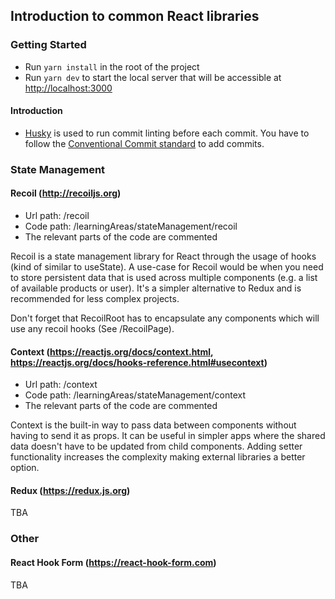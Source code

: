 ## Introduction to common React libraries

### Getting Started

- Run `yarn install` in the root of the project
- Run `yarn dev` to start the local server that will be accessible at [http://localhost:3000](http://localhost:3000)

#### Introduction

* [Husky](https://typicode.github.io/husky) is used to run commit linting before each commit. You have to follow the [Conventional Commit standard](https://www.conventionalcommits.org/en/v1.0.0/) to add commits.

### State Management

#### Recoil (http://recoiljs.org)

- Url path: /recoil
- Code path: /learningAreas/stateManagement/recoil
- The relevant parts of the code are commented

Recoil is a state management library for React through the usage of hooks (kind of similar to useState).
A use-case for Recoil would be when you need to store persistent data that is used across multiple
components (e.g. a list of available products or user).
It's a simpler alternative to Redux and is recommended for less complex projects.

Don't forget that RecoilRoot has to encapsulate any components which will use any recoil hooks (See /RecoilPage).

#### Context (https://reactjs.org/docs/context.html, https://reactjs.org/docs/hooks-reference.html#usecontext)

- Url path: /context
- Code path: /learningAreas/stateManagement/context
- The relevant parts of the code are commented

Context is the built-in way to pass data between components without having to send it as props. It can be useful in simpler apps where the shared data doesn't have to be updated from child components. Adding setter functionality increases the complexity making external libraries a better option.

#### Redux (https://redux.js.org)

TBA

### Other

#### React Hook Form (https://react-hook-form.com)

TBA

